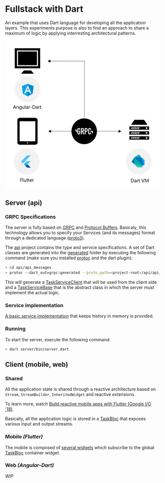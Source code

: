 # Fullstack with Dart

An example that uses Dart language for developing all the application layers. This experiments purpose is also to find an approach to share a maximum of logic by applying interresting architectural patterns.

![schema](hero.png)

## Server (api)

### GRPC Specifications

The server is fully based on [GRPC](https://grpc.io/) and [Protocol Buffers](https://developers.google.com/protocol-buffers/). Basicaly, this technology allows you to specify your Services (and its messages) format through a dedicated language ([proto3](https://developers.google.com/protocol-buffers/docs/proto3)).

The [api](./api) project contains the type and service specifications. A set of Dart classes are generated into the [generated](./api/generated) folder by executing the following command (make sure you installed [protoc]() and the dart plugin):

```bash
> cd api/api_messages
> protoc --dart_out=grpc:generated --proto_path=<project-root>/api/api_messages/lib   -Iprotos tasks.proto
```

This will generate a [TaskServiceClient](./api/lib/generated/generated.tasks.pbgrpc.dart) that will be used from the client side and a [TaskServiceBase](./api/lib/generated/generated.tasks.pbgrpc.dart) that is the abstract class in which the server must implement the actual logic.

### Service implementation

[A basic service implementation](./server/lib/services/tasks.dart) that keeps history in memory is provided.

### Running

To start the server, execute the following command:

```bash
> dart server/bin/server.dart
```

## Client (mobile, web)

### Shared

All the application state is shared through a reactive architecture based on `Stream`, `StreamBuilder`, `InheritedWidget` and reactive extensions.

To learn more, watch [Build reactive mobile apps with Flutter (Google I/O '18)](https://www.youtube.com/watch?v=RS36gBEp8OI).

Basically, all the application logic is stored in a [TaskBloc]() that exposes various input and output streams.

### Mobile *(Flutter)*

The mobile is composed of [several widgets](./app/app_mobile/lib/widgets) which subscribe to the global [TaskBloc]() container widget.

### Web *(Angular-Dart)*

*WIP*